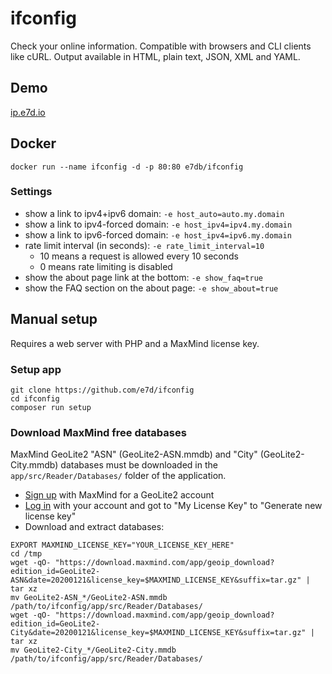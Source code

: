 # ifconfig
Check your online information. Compatible with browsers and CLI clients like cURL. Output available in HTML, plain text, JSON, XML and YAML.

## Demo
[ip.e7d.io](https://ip.e7d.io/)

## Docker
`docker run --name ifconfig -d -p 80:80 e7db/ifconfig`

### Settings
- show a link to ipv4+ipv6 domain: `-e host_auto=auto.my.domain`
- show a link to ipv4-forced domain: `-e host_ipv4=ipv4.my.domain`
- show a link to ipv6-forced domain: `-e host_ipv4=ipv6.my.domain`
- rate limit interval (in seconds): `-e rate_limit_interval=10`
  - 10 means a request is allowed every 10 seconds
  - 0 means rate limiting is disabled
- show the about page link at the bottom: `-e show_faq=true`
- show the FAQ section on the about page: `-e show_about=true`

## Manual setup
Requires a web server with PHP and a MaxMind license key.

### Setup app
```shell
git clone https://github.com/e7d/ifconfig
cd ifconfig
composer run setup
```

### Download MaxMind free databases
MaxMind GeoLite2 "ASN" (GeoLite2-ASN.mmdb) and "City" (GeoLite2-City.mmdb) databases must be downloaded in the `app/src/Reader/Databases/` folder of the application.  
- [Sign up](https://www.maxmind.com/en/geolite2/signup) with MaxMind for a GeoLite2 account  
- [Log in](https://www.maxmind.com/en/account/login) with your account and got to "My License Key" to "Generate new license key"  
- Download and extract databases:
```
EXPORT MAXMIND_LICENSE_KEY="YOUR_LICENSE_KEY_HERE"
cd /tmp
wget -qO- "https://download.maxmind.com/app/geoip_download?edition_id=GeoLite2-ASN&date=20200121&license_key=$MAXMIND_LICENSE_KEY&suffix=tar.gz" | tar xz
mv GeoLite2-ASN_*/GeoLite2-ASN.mmdb /path/to/ifconfig/app/src/Reader/Databases/
wget -qO- "https://download.maxmind.com/app/geoip_download?edition_id=GeoLite2-City&date=20200121&license_key=$MAXMIND_LICENSE_KEY&suffix=tar.gz" | tar xz
mv GeoLite2-City_*/GeoLite2-City.mmdb /path/to/ifconfig/app/src/Reader/Databases/
```
